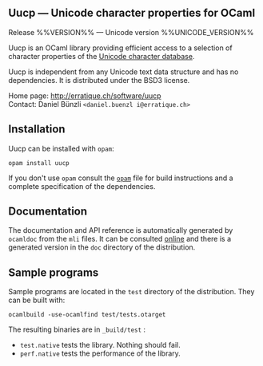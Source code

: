 Uucp — Unicode character properties for OCaml
-------------------------------------------------------------------------------
Release %%VERSION%% — Unicode version %%UNICODE_VERSION%%

Uucp is an OCaml library providing efficient access to a selection of
character properties of the [Unicode character database][1].

Uucp is independent from any Unicode text data structure and has no
dependencies. It is distributed under the BSD3 license.

[1]: http://www.unicode.org/reports/tr44/

Home page: http://erratique.ch/software/uucp  
Contact: Daniel Bünzli `<daniel.buenzl i@erratique.ch>`

## Installation

Uucp can be installed with `opam`:

    opam install uucp

If you don't use `opam` consult the [`opam`](opam) file for build
instructions and a complete specification of the dependencies.


## Documentation

The documentation and API reference is automatically generated by
`ocamldoc` from the `mli` files. It can be consulted [online][3] and
there is a generated version in the `doc` directory of the
distribution.

[3]: http://erratique.ch/software/uucp/doc/


## Sample programs

Sample programs are located in the `test` directory of the
distribution. They can be built with:

    ocamlbuild -use-ocamlfind test/tests.otarget

The resulting binaries are in `_build/test` :

- `test.native` tests the library. Nothing should fail.
- `perf.native` tests the performance of the library.
